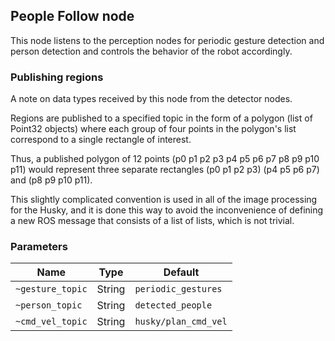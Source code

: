 ## People Follow node

This node listens to the perception nodes for periodic gesture detection
and person detection and controls the behavior of the robot accordingly.

### Publishing regions

A note on data types received by this node from the detector nodes.

Regions are published to a specified topic in the form of a polygon (list of Point32 objects) where each group of four points in the polygon's list correspond to a single rectangle of interest.

Thus, a published polygon of 12 points (p0 p1 p2 p3 p4 p5 p6 p7 p8 p9 p10 p11) would represent three separate rectangles (p0 p1 p2 p3) (p4 p5 p6 p7) and (p8 p9 p10 p11).

This slightly complicated convention is used in all of the image processing for the Husky, and it is done this way to avoid the inconvenience of defining a new ROS message that consists of a list of lists, which is not trivial.

### Parameters

| Name              | Type      | Default               |
| ----------------- | --------- | --------------------- |
| `~gesture_topic`  | String    | `periodic_gestures`   |
| `~person_topic`   | String    | `detected_people`     |
| `~cmd_vel_topic`  | String    | `husky/plan_cmd_vel`  |
